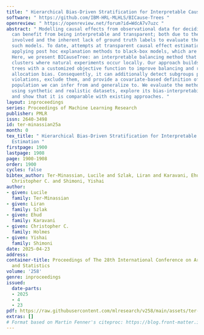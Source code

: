 ```yaml
---
title: " Hierarchical Bias-Driven Stratification for Interpretable Causal Effect Estimation "
software: " https://github.com/IBM-HRL-MLHLS/BICause-Trees "
openreview: " https://openreview.net/forum?id=WdcA7v7uzc "
abstract: " Modelling causal effects from observational data for deciding policy actions
  can benefit from being interpretable and transparent; both due to the high stakes
  involved and the inherent lack of ground truth labels to evaluate the accuracy of
  such models. To date, attempts at transparent causal effect estimation consist of
  applying post hoc explanation methods to black-box models, which are not interpretable.
  Here, we present BICauseTree: an interpretable balancing method that identifies
  clusters where natural experiments occur locally. Our approach builds on decision
  trees with a customized objective function to improve balancing and reduce treatment
  allocation bias. Consequently, it can additionally detect subgroups presenting positivity
  violations, exclude them, and provide a covariate-based definition of the target
  population we can infer from and generalize to. We evaluate the method’s performance
  using synthetic and realistic datasets, explore its bias-interpretability tradeoff,
  and show that it is comparable with existing approaches. "
layout: inproceedings
series: Proceedings of Machine Learning Research
publisher: PMLR
issn: 2640-3498
id: ter-minassian25a
month: 0
tex_title: " Hierarchical Bias-Driven Stratification for Interpretable Causal Effect
  Estimation "
firstpage: 1900
lastpage: 1908
page: 1900-1908
order: 1900
cycles: false
bibtex_author: Ter-Minassian, Lucile and Szlak, Liran and Karavani, Ehud and Holmes,
  Christopher C. and Shimoni, Yishai
author:
- given: Lucile
  family: Ter-Minassian
- given: Liran
  family: Szlak
- given: Ehud
  family: Karavani
- given: Christopher C.
  family: Holmes
- given: Yishai
  family: Shimoni
date: 2025-04-23
address:
container-title: Proceedings of The 28th International Conference on Artificial Intelligence
  and Statistics
volume: '258'
genre: inproceedings
issued:
  date-parts:
  - 2025
  - 4
  - 23
pdf: https://raw.githubusercontent.com/mlresearch/v258/main/assets/ter-minassian25a/ter-minassian25a.pdf
extras: []
# Format based on Martin Fenner's citeproc: https://blog.front-matter.io/posts/citeproc-yaml-for-bibliographies/
---
```


